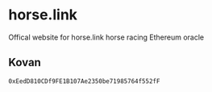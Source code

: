 # horse.link
Offical website for horse.link horse racing Ethereum oracle

## Kovan
`0xEedD810CDf9FE1B107Ae2350be71985764f552fF`